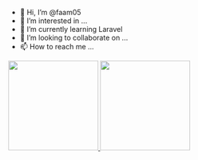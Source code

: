 - 👋 Hi, I’m @faam05
- 👀 I’m interested in ...
- 🌱 I’m currently learning Laravel
- 💞️ I’m looking to collaborate on ...
- 📫 How to reach me ...

<p align="left">
<a href="https://github.com/faam05">
  <img height="180em" src="https://github-readme-stats-eight-theta.vercel.app/api?username=faam05&show_icons=true&theme=algolia&include_all_commits=true&count_private=true"/>
  <img height="180em" src="https://github-readme-stats-eight-theta.vercel.app/api/top-langs/?username=faam05&layout=compact&langs_count=8&theme=algolia"/>
</a>
</p>

<!---
faam05/faam05 is a ✨ special ✨ repository because its `README.md` (this file) appears on your GitHub profile.
You can click the Preview link to take a look at your changes.
--->
